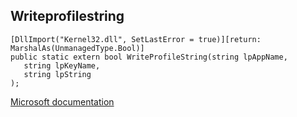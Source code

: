 ## Writeprofilestring

```
[DllImport("Kernel32.dll", SetLastError = true)][return: MarshalAs(UnmanagedType.Bool)]
public static extern bool WriteProfileString(string lpAppName,
   string lpKeyName,
   string lpString
);
```

[Microsoft documentation](https://docs.microsoft.com/en-us/windows/win32/api/winbase/nf-winbase-writeprofilestringw)
